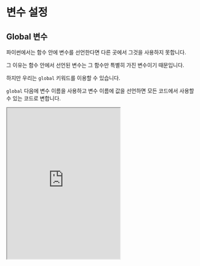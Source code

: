 # 변수 설정

## Global 변수

파이썬에서는 함수 안에 변수를 선언한다면 다른 곳에서 그것을 사용하지 못합니다.

그 이유는 함수 안에서 선언된 변수는 그 함수만 특별히 가진 변수이기 때문입니다.

하지만 우리는 `global` 키워드를 이용할 수 있습니다.

`global` 다음에 변수 이름을 사용하고 변수 이름에 값을 선언하면 모든 코드에서 사용할 수 있는 코드로 변합니다.

<iframe
  loading="lazy" title="Python Playground" src="https://trinket.io/embed/python3/db03626a7c" height="400" />

## Nonlocal 변수

nonlocal은 global의 반대입니다.

GLOBAL은 그 파일 안에서 변수를 사용할 수 있지만 NONLOCAL은 그 함수, 루프, 클래스 안에서만 사용할 수 있습니다.

다시 말해, NONLOCAL은 그 들여쓰기가 된 부분에서만 사용할 수 있습니다.

```py
def testing():
  nonlocal message
  message = "Hello, World!"
  print(message)

print(message)
```

위의 코드를 실행하면 에러가 생깁니다.

